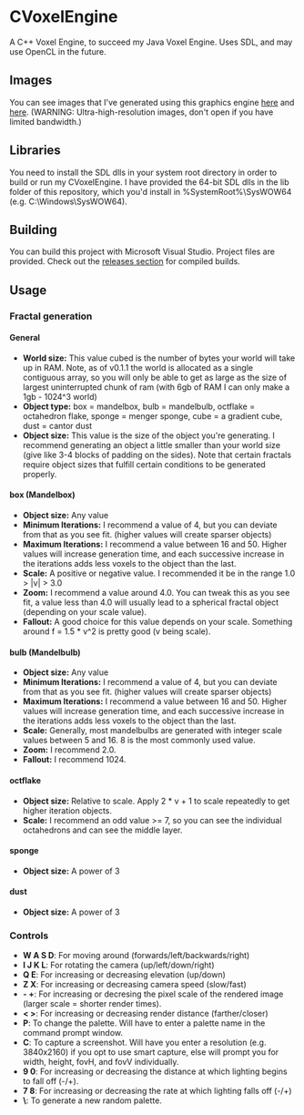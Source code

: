 # CVoxelEngine
A C++ Voxel Engine, to succeed my Java Voxel Engine.  Uses SDL, and may use OpenCL in the future.

## Images
You can see images that I've generated using this graphics engine [here](https://imgur.com/a/z4xsH) and [here](http://imgur.com/a/0aU6M/all).  (WARNING: Ultra-high-resolution images, don't open if you have limited bandwidth.)

## Libraries
You need to install the SDL dlls in your system root directory in order to build or run my CVoxelEngine.  I have provided the 64-bit SDL dlls in the lib folder of this repository, which you'd install in %SystemRoot%\SysWOW64 (e.g. C:\Windows\SysWOW64).

## Building
You can build this project with Microsoft Visual Studio.  Project files are provided.  Check out the [releases section](https://github.com/matortheeternal/CVoxelEngine/releases) for compiled builds.

## Usage
### Fractal generation
#### General
* **World size:** This value cubed is the number of bytes your world will take up in RAM.  Note, as of v0.1.1 the world is allocated as a single contiguous array, so you will only be able to get as large as the size of largest uninterrupted chunk of ram (with 6gb of RAM I can only make a 1gb - 1024^3 world)
* **Object type:** box = mandelbox, bulb = mandelbulb, octflake = octahedron flake, sponge = menger sponge, cube = a gradient cube, dust = cantor dust
* **Object size:** This value is the size of the object you're generating.  I recommend generating an object a little smaller than your world size (give like 3-4 blocks of padding on the sides).  Note that certain fractals require object sizes that fulfill certain conditions to be generated properly.

#### box (Mandelbox)
* **Object size:** Any value
* **Minimum Iterations:** I recommend a value of 4, but you can deviate from that as you see fit.  (higher values will create sparser objects)
* **Maximum Iterations:** I recommend a value between 16 and 50.  Higher values will increase generation time, and each successive increase in the iterations adds less voxels to the object than the last.
* **Scale:** A positive or negative value.  I recommended it be in the range 1.0 > |v| > 3.0
* **Zoom:** I recommend a value around 4.0.  You can tweak this as you see fit, a value less than 4.0 will usually lead to a spherical fractal object (depending on your scale value).
* **Fallout:** A good choice for this value depends on your scale.  Something around f =  1.5 * v^2   is pretty good (v being scale).

#### bulb (Mandelbulb)
* **Object size:** Any value
* **Minimum Iterations:** I recommend a value of 4, but you can deviate from that as you see fit.  (higher values will create sparser objects)
* **Maximum Iterations:** I recommend a value between 16 and 50.  Higher values will increase generation time, and each successive increase in the iterations adds less voxels to the object than the last.
* **Scale:** Generally, most mandelbulbs are generated with integer scale values between 5 and 16.  8 is the most commonly used value.
* **Zoom:** I recommend 2.0.
* **Fallout:** I recommend 1024.

#### octflake
* **Object size:** Relative to scale.  Apply 2 * v +  1 to scale repeatedly to get higher iteration objects.
* **Scale:** I recommend an odd value >= 7, so you can see the individual octahedrons and can see the middle layer.

#### sponge
* **Object size:** A power of 3

#### dust
* **Object size:** A power of 3

### Controls
* **W A S D**: For moving around (forwards/left/backwards/right)
* **I J K L**: For rotating the camera (up/left/down/right)
* **Q E**: For increasing or decreasing elevation (up/down)
* **Z X**: For increasing or decreasing camera speed (slow/fast)
* **- +**: For increasing or decresing the pixel scale of the rendered image (larger scale = shorter render times).
* **< >**: For increasing or decreasing render distance (farther/closer)
* **P**: To change the palette.  Will have to enter a palette name in the command prompt window.
* **C**: To capture a screenshot.  Will have you enter a resolution (e.g. 3840x2160) if you opt to use smart capture, else will prompt you for width, height, fovH, and fovV individually.
* **9 0**: For increasing or decreasing the distance at which lighting begins to fall off (-/+).
* **7 8**: For increasing or decreasing the rate at which lighting falls off (-/+)
* **\\**: To generate a new random palette.
